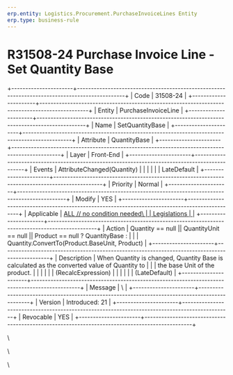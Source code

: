 ```yaml
---
erp.entity: Logistics.Procurement.PurchaseInvoiceLines Entity
erp.type: business-rule
---
```

# R31508-24 Purchase Invoice Line - Set Quantity Base
+----------------------+-----------------------------------------------------------------------------------------------+
| Code                 | 31508-24                                                                                      |
+----------------------+-----------------------------------------------------------------------------------------------+
| Entity               | PurchaseInvoiceLine                                                                           |
+----------------------+-----------------------------------------------------------------------------------------------+
| Name                 | SetQuantityBase                                                                               |
+----------------------+-----------------------------------------------------------------------------------------------+
| Attribute            | QuantityBase                                                                                  |
+----------------------+-----------------------------------------------------------------------------------------------+
| Layer                | Front-End                                                                                     |
+----------------------+-----------------------------------------------------------------------------------------------+
| Events               | AttributeChanged(Quantity)                                                                    |
|                      |                                                                                               |
|                      | LateDefault                                                                                   |
+----------------------+-----------------------------------------------------------------------------------------------+
| Priority             | Normal                                                                                        |
+----------------------+-----------------------------------------------------------------------------------------------+
| Modify               | YES                                                                                           |
+----------------------+-----------------------------------------------------------------------------------------------+
| Applicable           | [ALL // no condition needed\                                                                  |
| Legislations         | ](https://confluence.erp.net/display/techdoc/Country+Specific+Functionality)                  |
+----------------------+-----------------------------------------------------------------------------------------------+
| Action               | Quantity == null \|\| QuantityUnit == null \|\| Product == null ? QuantityBase :              |
|                      | Quantity.ConvertTo(Product.BaseUnit, Product)                                                 |
+----------------------+-----------------------------------------------------------------------------------------------+
| Description          | When Quantity is changed, Quantity Base is calculated as the converted value of Quantity to   |
|                      | the base Unit of the product.                                                                 |
|                      |                                                                                               |
|                      | (RecalcExpression)                                                                            |
|                      |                                                                                               |
|                      | (LateDefault)                                                                                 |
+----------------------+-----------------------------------------------------------------------------------------------+
| Message              | \                                                                                             |
+----------------------+-----------------------------------------------------------------------------------------------+
| Version              | Introduced: 21                                                                                |
+----------------------+-----------------------------------------------------------------------------------------------+
| Revocable            | YES                                                                                           |
+----------------------+-----------------------------------------------------------------------------------------------+

\

\

\
